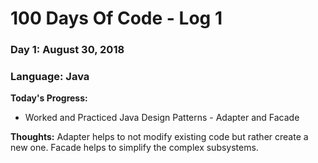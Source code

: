 # 100 Days Of Code - Log 1

### Day 1: August 30, 2018
### Language: Java

**Today's Progress:**
* Worked and Practiced Java Design Patterns - Adapter and Facade

**Thoughts:** Adapter helps to not modify existing code but rather create a new one. Facade helps to simplify the complex subsystems.